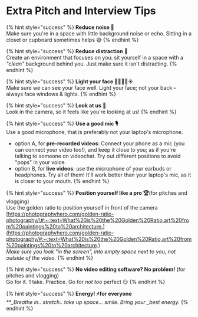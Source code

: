 # Extra Pitch and Interview Tips

{% hint style="success" %}
**Reduce noise 📣**  
Make sure you're in a space with little background noise or echo. Sitting in a closet or cupboard sometimes helps 😅
{% endhint %}

{% hint style="success" %}
**Reduce distraction** 💃  
Create an environment that focuses on you: sit yourself in a space with a _"clean"_ background behind you. Just make sure it isn't distracting.
{% endhint %}

{% hint style="success" %}
**Light your face 🙍🏽‍♀️🔦☀️**  
Make sure we can see your face well. Light your face; not your back – always face windows & lights.
{% endhint %}

{% hint style="success" %}
**Look at us** 👀  
Look in the camera, so it feels like you're looking at us!
{% endhint %}

{% hint style="success" %}
**Use a good mic 🎙**  
Use a good microphone, that is preferably not your laptop's microphone.

* option A, for **pre-recorded videos**: Connect your phone as a mic \(you can connect your video too!\), and keep it close to you; as if you're talking to someone on videochat. Try out different positions to avoid "pops" in your voice.  
* option B, for **live videos**: use the microphone of your earbuds or headphones. Try all of them! It'll work better than your laptop's mic, as it is closer to your mouth.
{% endhint %}

{% hint style="success" %}
**Position yourself like a pro 🏆**\(for pitches and vlogging\)  
Use the golden ratio to position yourself in front of the camera  
[https://photographyhero.com/golden-ratio-photography/\#:~:text=What%20is%20the%20Golden%20Ratio,art%20from%20paintings%20to%20architecture.](https://photographyhero.com/golden-ratio-photography/#:~:text=What%20is%20the%20Golden%20Ratio,art%20from%20paintings%20to%20architecture.)  
_Make sure you look "in the screen", into empty space next to you, not outside of the video._
{% endhint %}

{% hint style="success" %}
**No video editing software? No problem!** \(for pitches and vlogging\)  
Go for it. 1 take. Practice. Go for _not too_ perfect 😏
{% endhint %}

{% hint style="success" %}
**Energy! ⚡️for everyone**  
_\*\*\_Breathe in.. stretch.. take up space... smile. Bring your \_best energy._
{% endhint %}

